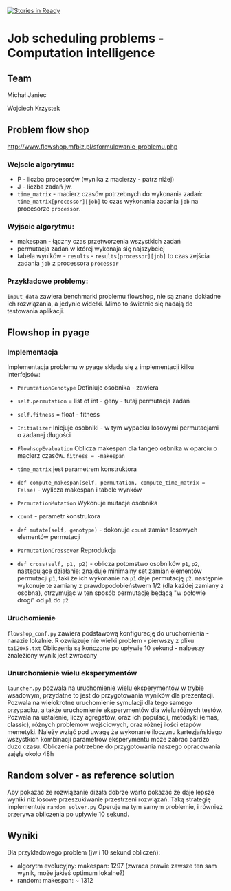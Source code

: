 [![Stories in Ready](https://badge.waffle.io/mjjaniec/pyage.png?label=ready&title=Ready)](https://waffle.io/mjjaniec/pyage)
# Job scheduling problems - Computation intelligence

## Team

Michał Janiec

Wojciech Krzystek

## Problem flow shop
<http://www.flowshop.mfbiz.pl/sformulowanie-problemu.php>

### Wejscie algorytmu:
* P - liczba procesorów (wynika z macierzy - patrz niżej)
* J - liczba zadań jw.
* `time_matrix` - macierz czasów potrzebnych do wykonania zadań: `time_matrix[processor][job]` to czas wykonania
 zadania `job` na procesorze `processor`. 

### Wyjście algorytmu:
* makespan - łączny czas przetworzenia wszystkich zadań
* permutacja zadań w której wykonaja się najszybciej
* tabela wyników - `results` - `results[processor][job]` to czas zejścia zadania `job` z processora `processor`

### Przykładowe problemy:
`input_data` zawiera benchmarki problemu flowshop, nie są znane dokładne ich rozwiązania, a jedynie widełki.
Mimo to świetnie się nadają do testowania aplikacji.


## Flowshop in pyage

### Implementacja
Implementacja problemu w pyage składa się z implementacji kilku interfejsów:

* `PerumtationGenotype` Definiuje osobnika - zawiera
 * `self.permutation` = list of int -  geny - tutaj permutacja zadań
 * `self.fitness` = float - fitness

* `Initializer` Inicjuje osobniki - w tym wypadku losowymi permutacjami o zadanej długości

* `FlowhsopEvaluation` Oblicza makespan dla tangeo osbnika w oparciu o macierz czasów. `fitness = -makespan`
 * `time_matrix` jest parametrem konstruktora
 * `def compute_makespan(self, permutation, compute_time_matrix = False)` - wylicza makespan i tabele wynków 

* `PermutationMutation` Wykonuje mutacje osobnika
 * `count` - parametr konstrukora
 * `def mutate(self, genotype)` - dokonuje `count` zamian losowych elementów permutacji
 
* `PermutationCrossover` Reprodukcja
 * `def cross(self, p1, p2)` - oblicza potomstwo osobników `p1`, `p2`, następujące działanie: znajduje minimalny set zamian elementów permutacji `p1`, taki że ich wykonanie na `p1` daje permutację `p2`. następnie wykonuje te zamiany z prawdopodobieństwem 1/2 (dla każdej zamiany z osobna), otrzymując w ten sposób permutację będącą "w połowie drogi" od `p1` do `p2`


### Uruchomienie
`flowshop_conf.py` zawiera podstawową konfigurację do uruchomienia - narazie lokalnie.
R
ozwiązuje nie wielki problem - pierwszy z pliku `tai20x5.txt`
Obliczenia są kończone po upływie 10 sekund - nalpeszy znaleźiony wynik jest zwracany

### Unurchomienie wielu eksperymentów
`launcher.py` pozwala na uruchomienie wielu eksperymentów w trybie wsadowym, przydatne to jest do przygotowania wyników dla prezentacji. Pozwala na wielokrotne uruchomienie symulacji dla tego samego przypadku, a także uruchomienie eksperymentów dla wielu różnych testów. Pozwala na ustalenie, liczy agregatów, oraz ich populacji, metodyki (emas, classic), różnych problemów wejściowych, oraz różnej ilości etapów memetyki. Należy wziąć pod uwagę że wykonanie iloczynu kartezjańskiego wszystkich kombinacji parametrów eksperymentu może zabrać bardzo dużo czasu. Obliczenia potrzebne do przygotowania naszego opracowania zajęły około 48h

## Random solver - as reference solution
Aby pokazać że rozwiązanie dizała dobrze warto pokazać że daje lepsze wyniki niż 
losowe przeszukiwanie przestrzeni rozwiązań. Taką strategię implementuje `random_solver.py`
Operuje na tym samym problemie, i również przerywa obliczenia po upływie 10 sekund.

## Wyniki

Dla przykładowego problem (jw i 10 sekund obliczeń):
 
* algorytm evolucyjny: makespan: 1297 (zwraca prawie zawsze ten sam wynik, może jakieś optimum lokalne?)
* random: makespan: ~ 1312







 
